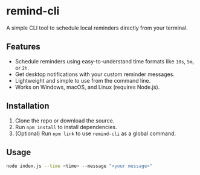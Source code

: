 # remind-cli

A simple CLI tool to schedule local reminders directly from your terminal.

## Features

- Schedule reminders using easy-to-understand time formats like `10s`, `5m`, or `2h`.
- Get desktop notifications with your custom reminder messages.
- Lightweight and simple to use from the command line.
- Works on Windows, macOS, and Linux (requires Node.js).

## Installation

1. Clone the repo or download the source.
2. Run `npm install` to install dependencies.
3. (Optional) Run `npm link` to use `remind-cli` as a global command.

## Usage

```bash
node index.js --time <time> --message "<your message>"

